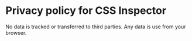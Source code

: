 # Privacy policy for CSS Inspector

No data is tracked or transferred to third parties. Any data is use from your browser.